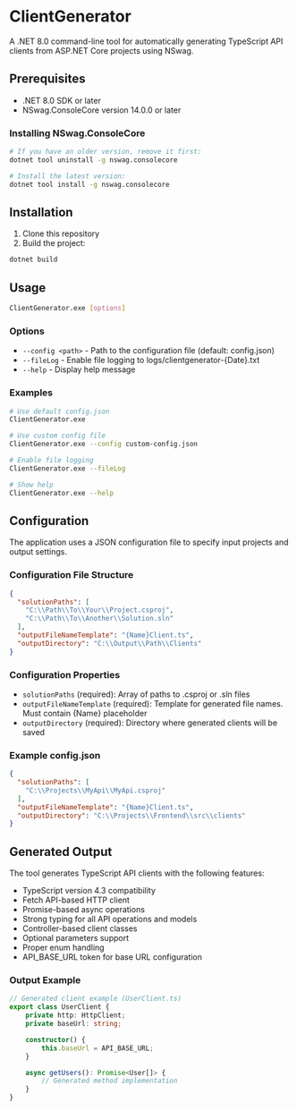 # ClientGenerator

A .NET 8.0 command-line tool for automatically generating TypeScript API clients from ASP.NET Core projects using NSwag.

## Prerequisites

- .NET 8.0 SDK or later
- NSwag.ConsoleCore version 14.0.0 or later

### Installing NSwag.ConsoleCore

```bash
# If you have an older version, remove it first:
dotnet tool uninstall -g nswag.consolecore

# Install the latest version:
dotnet tool install -g nswag.consolecore
```

## Installation

1. Clone this repository
2. Build the project:
```bash
dotnet build
```

## Usage

```bash
ClientGenerator.exe [options]
```

### Options

- `--config <path>` - Path to the configuration file (default: config.json)
- `--fileLog` - Enable file logging to logs/clientgenerator-{Date}.txt
- `--help` - Display help message

### Examples

```bash
# Use default config.json
ClientGenerator.exe

# Use custom config file
ClientGenerator.exe --config custom-config.json

# Enable file logging
ClientGenerator.exe --fileLog

# Show help
ClientGenerator.exe --help
```

## Configuration

The application uses a JSON configuration file to specify input projects and output settings.

### Configuration File Structure

```json
{
  "solutionPaths": [
    "C:\\Path\\To\\Your\\Project.csproj",
    "C:\\Path\\To\\Another\\Solution.sln"
  ],
  "outputFileNameTemplate": "{Name}Client.ts",
  "outputDirectory": "C:\\Output\\Path\\Clients"
}
```

### Configuration Properties

- `solutionPaths` (required): Array of paths to .csproj or .sln files
- `outputFileNameTemplate` (required): Template for generated file names. Must contain {Name} placeholder
- `outputDirectory` (required): Directory where generated clients will be saved

### Example config.json

```json
{
  "solutionPaths": [
    "C:\\Projects\\MyApi\\MyApi.csproj"
  ],
  "outputFileNameTemplate": "{Name}Client.ts",
  "outputDirectory": "C:\\Projects\\Frontend\\src\\clients"
}
```

## Generated Output

The tool generates TypeScript API clients with the following features:

- TypeScript version 4.3 compatibility
- Fetch API-based HTTP client
- Promise-based async operations
- Strong typing for all API operations and models
- Controller-based client classes
- Optional parameters support
- Proper enum handling
- API_BASE_URL token for base URL configuration

### Output Example

```typescript
// Generated client example (UserClient.ts)
export class UserClient {
    private http: HttpClient;
    private baseUrl: string;

    constructor() {
        this.baseUrl = API_BASE_URL;
    }

    async getUsers(): Promise<User[]> {
        // Generated method implementation
    }
}
```
